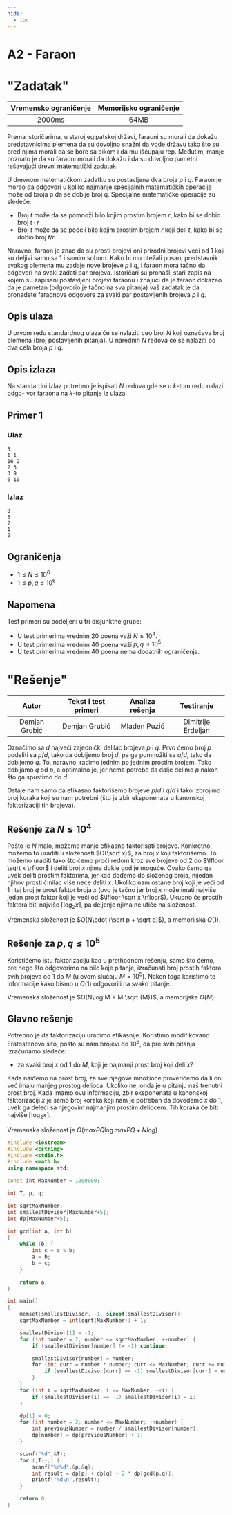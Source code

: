 ```yaml
---
hide:
  - toc
---
```


# A2 - Faraon

#  "Zadatak"

| Vremensko ograničenje | Memorijsko ograničenje |
|:-:|:-:|
| 2000ms | 64MB |


Prema istoričarima, u staroj egipatskoj državi, faraoni su morali da dokažu predstavnicima plemena da su dovoljno snažni da vode državu tako što su pred njima morali da se bore sa bikom i da mu iščupaju rep. Međutim, manje poznato je da su faraoni morali da dokažu i da su dovoljno pametni rešavajući drevni matematički zadatak.

U drevnom matematičkom zadatku su postavljena dva broja $p$ i $q$. Faraon je morao da odgovori u koliko najmanje specijalnih matematičkih operacija može od broja p da se dobije broj q. Specijalne matematičke operacije su sledeće:

* Broj $t$ može da se pomnoži bilo kojim prostim brojem $r$, kako bi se dobio broj $t · r$
* Broj $t$ može da se podeli bilo kojim prostim brojem $r$ koji deli $t$, kako bi se dobio broj $t/r$.

Naravno, faraon je znao da su prosti brojevi oni prirodni brojevi veći od 1 koji su deljivi samo sa 1 i samim sobom. Kako bi mu otežali posao, predstavnik svakog plemena mu zadaje nove brojeve $p$ i $q$, i faraon mora tačno da odgovori na svaki zadati par brojeva. Istoričari su pronašli stari zapis na kojem su zapisani postavljeni brojevi faraonu i znajući da je faraon dokazao da je pametan (odgovorio je tačno na sva pitanja) vaš zadatak je da pronađete faraonove odgovore za svaki par postavljenih brojeva $p$ i $q$.


## Opis ulaza
U prvom redu standardnog ulaza će se nalaziti ceo broj $N$ koji označava broj plemena
(broj postavljenih pitanja). U narednih $N$ redova će se nalaziti po dva cela broja $p$ i $q$.

## Opis izlaza
Na standardni izlaz potrebno je ispisati $N$ redova gde se u $k$-tom redu nalazi odgo-
vor faraona na $k$-to pitanje iz ulaza.

## Primer 1
### Ulaz
```
5
1 1
16 2
2 3
3 9
6 10
```

### Izlaz
```
0
3
2
1
2
```

## Ograničenja

* $1 ≤ N ≤ 10^6$
* $1 ≤ p, q ≤ 10^6$

## Napomena
Test primeri su podeljeni u tri disjunktne grupe:

* U test primerima vrednim 20 poena važi $N ≤ 10^4$.
* U test primerima vrednim 40 poena važi $p, q ≤ 10^5$.
* U test primerima vrednim 40 poena nema dodatnih ograničenja.


#  "Rešenje"

| Autor | Tekst i test primeri | Analiza rеšenja | Testiranje |
|:-:|:-:|:-:|:-:|
| Demjan Grubić | Demjan Grubić | Mladen Puzić | Dimitrije Erdeljan |

Označimo sa $d$ najveći zajednički delilac brojeva $p$ i $q$. Prvo ćemo broj $p$ podeliti sa $p/d$, tako da dobijemo broj $d$, pa ga pomnožiti sa $q/d$, tako da dobijemo $q$. To, naravno, radimo jednim po jednim prostim brojem. Tako dobijamo $q$ od $p$, a optimalno je, jer nema potrebe da dalje delimo $p$ nakon što ga spustimo do $d$.

Ostaje nam samo da efikasno faktorišemo brojeve $p/d$ i $q/d$ i tako izbrojimo broj koraka koji su nam potrebni (što je zbir eksponenata u kanonskoj faktorizaciji tih brojeva).

## Rešenje za $N \leq 10^4$
Pošto je $N$ malo, možemo manje efikasno faktorisati brojeve. Konkretno, možemo to uraditi u složenosti $O(\sqrt x)$, za broj $x$ koji faktorišemo. To možemo uraditi tako što ćemo proći redom kroz sve brojeve od $2$ do $\lfloor \sqrt x \rfloor$ i deliti broj $x$ njima dokle god je moguće. Ovako ćemo ga uvek deliti prostim faktorima, jer kad dođemo do složenog broja, nijedan njihov prosti činilac više neće deliti $x$. Ukoliko nam ostane broj koji je veći od $1$ i taj broj je prost faktor broja $x$ (ovo je tačno jer broj $x$ može imati najviše jedan prost faktor koji je veći od $\lfloor \sqrt x \rfloor$). Ukupno će prostih faktora biti najviše $\lceil \log_2{x} \rceil$, pa deljenje njima ne utiče na složenost.

Vremenska složenost je $O(N\cdot (\sqrt p + \sqrt q)$), a memorijska $O(1)$.

## Rešenje za $p, q \leq 10^5$
Koristićemo istu faktorizaciju kao u prethodnom rešenju, samo što ćemo, pre nego što odgovorimo na bilo koje pitanje, izračunati broj prostih faktora svih brojeva od $1$ do $M$ (u ovom slučaju $M = 10^5$). Nakon toga koristimo te informacije kako bismo u $O(1)$ odgovorili na svako pitanje.

Vremenska složenost je $O(N\log M + M \sqrt {M})$, a memorijska $O(M)$.


## Glavno rešenje
Potrebno je da faktorizaciju uradimo efikasnije. Koristimo modifikovano Eratostenovo sito, pošto su nam brojevi do $10^6$, da pre svih pitanja izračunamo sledeće: 
- za svaki broj $x$ od $1$ do $M$, koji je najmanji prost broj koji deli $x$?

Kada naiđemo na prost broj, za sve njegove množioce proverićemo da li oni već imaju manjeg prostog delioca. Ukoliko ne, onda je u pitanju naš trenutni prost broj. Kada imamo ovu informaciju, zbir eksponenata u kanonskoj faktorizaciji $x$ je samo broj koraka koji nam je potreban da dovedemo $x$ do $1$, uvek ga deleći sa njegovim najmanjim prostim deliocem. Tih koraka će biti najviše $\lceil \log_2{x} \rceil$.

Vremenska složenost je $O(maxPQ \log maxPQ + N log)$



``` cpp title="05_faraon.cpp" linenums="1"
#include <iostream>
#include <cstring>
#include <stdio.h>
#include <math.h>
using namespace std;

const int MaxNumber = 1000000;

int T, p, q;

int sqrtMaxNumber;
int smallestDivisor[MaxNumber+5];
int dp[MaxNumber+5];

int gcd(int a, int b)
{
	while (b) {
		int c = a % b;
		a = b;
		b = c;
	}

	return a;
}

int main()
{
	memset(smallestDivisor, -1, sizeof(smallestDivisor));
	sqrtMaxNumber = int(sqrt(MaxNumber)) + 1;

	smallestDivisor[1] = -1;
	for (int number = 2; number <= sqrtMaxNumber; ++number) {
		if (smallestDivisor[number] != -1) continue;

		smallestDivisor[number] = number;
		for (int curr = number * number; curr <= MaxNumber; curr += number) {
			if (smallestDivisor[curr] == -1) smallestDivisor[curr] = number;
		}
	}
	for (int i = sqrtMaxNumber; i <= MaxNumber; ++i) {
		if (smallestDivisor[i] == -1) smallestDivisor[i] = i;
	}

	dp[1] = 0;
	for (int number = 2; number <= MaxNumber; ++number) {
		int previousNumber = number / smallestDivisor[number];
		dp[number] = dp[previousNumber] + 1;
	}

	scanf("%d",&T);
	for (;T--;) {
		scanf("%d%d",&p,&q);
		int result = dp[p] + dp[q] - 2 * dp[gcd(p,q)];
		printf("%d\n",result);
	}

	return 0;
}
```
